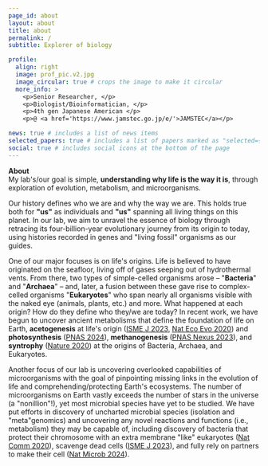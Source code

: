```yaml
---
page_id: about
layout: about
title: about
permalink: /
subtitle: Explorer of biology

profile:
  align: right
  image: prof_pic.v2.jpg
  image_circular: true # crops the image to make it circular
  more_info: >
    <p>Senior Researcher, </p>
    <p>Biologist/Bioinformatician, </p>
    <p>4th gen Japanese American </p>
    <p>@ <a href='https://www.jamstec.go.jp/e/'>JAMSTEC</a></p>

news: true # includes a list of news items
selected_papers: true # includes a list of papers marked as "selected={true}"
social: true # includes social icons at the bottom of the page
---
```


<b><b>About</b></b><br />My lab's/our goal is simple, <b><b>understanding why life is the way it is</b></b>, through exploration of evolution, metabolism, and microorganisms. 

Our history defines who we are and why the way we are. This holds true both for <b><b>"us"</b></b> as individuals and <b><b>"us"</b></b> spanning all living things on this planet. In our lab, we aim to unravel the essence of biology through retracing its four-billion-year evolutionary journey from its origin to today, using histories recorded in genes and "living fossil" organisms as our guides. 

One of our major focuses is on life's origins. Life is believed to have originated on the seafloor, living off of gases seeping out of hydrothermal vents. From there, two types of simple-celled organisms arose – "<b><b>Bacteria</b></b>" and "<b><b>Archaea</b></b>" – and, later, a fusion between these gave rise to complex-celled organisms "<b><b>Eukaryotes</b></b>" who span nearly all organisms visible with the naked eye (animals, plants, etc.) and more. What happened at each origin? How do they define who they/we are today? In recent work, we have begun to uncover ancient metabolisms that define the foundation of life on Earth, <b><b>acetogenesis</b></b> at life's origin (<a href='https://doi.org/10.1038/s41396-022-01197-9'>ISME J 2023</a>, <a href='https://doi.org/10.1038/s41559-020-1125-6'>Nat Eco Evo 2020</a>) and <b><b>photosynthesis</b></b> (<a href='https://doi.org/10.1073/pnas.2322120121'>PNAS 2024</a>), <b><b>methanogenesis</b></b> (<a href='https://doi.org/10.1093/pnasnexus/pgad023'>PNAS Nexus 2023</a>), and <b><b>syntrophy</b></b> (<a href='https://doi.org/10.1038/s41586-019-1916-6'>Nature 2020</a>) at the origins of Bacteria, Archaea, and Eukaryotes.

Another focus of our lab is uncovering overlooked capabilities of microorganisms with the goal of pinpointing missing links in the evolution of life and comprehending/protecting Earth's ecosystems. The number of microorganisms on Earth vastly exceeds the number of stars in the universe (a "nonillion"!), yet most microbial species have yet to be studied. We have put efforts in discovery of uncharted microbial species (isolation and "meta"genomics) and uncovering any novel reactions and functions (i.e., metabolism) they may be capable of, including discovery of bacteria that protect their chromosome with an extra membrane "like" eukaryotes (<a href='https://doi.org/10.1038/s41467-020-20149-5'>Nat Comm 2020</a>), scavenge dead cells (<a href='https://doi.org/10.1038/s41396-023-01538-2'>ISME J 2023</a>), and fully rely on partners to make their cell (<a href='https://doi.org/10.1038/s41564-024-01717-7'>Nat Microb 2024</a>).
